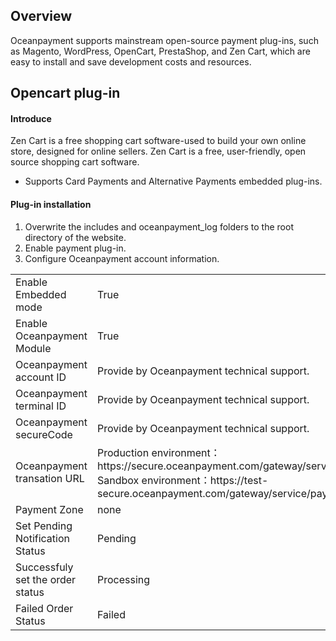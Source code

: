 <h2>Overview</h4>
Oceanpayment supports mainstream open-source payment plug-ins, such as Magento, WordPress, OpenCart, PrestaShop, and Zen Cart, which are easy to install and save development costs and resources. 
<h2>Opencart plug-in</h2>
<h4>Introduce</h4>
Zen Cart is a free shopping cart software-used to build your own online store, designed for online sellers. Zen Cart is a free, user-friendly, open source shopping cart software.
<ul>
  <li>Supports Card Payments and Alternative Payments embedded plug-ins.</li>
</ul>
<h4>Plug-in installation</h4>
<ol>
    <li>Overwrite the includes and oceanpayment_log folders to the root directory of the website.</li>
    <li>Enable payment plug-in.</li>
    <li>Configure Oceanpayment account information.</li>
</ol>
<table>
  <tr>
    <td>Enable Embedded mode</td>
    <td>True</td>
  </tr>
  <tr>
    <td>Enable Oceanpayment Module</td>
    <td>True</td>
  </tr>
  <tr>
    <td>Oceanpayment account ID</td>
    <td>Provide by Oceanpayment technical support.</td>
  </tr>
  <tr>
    <td>Oceanpayment terminal ID</td>
    <td>Provide by Oceanpayment technical support.</td>
  </tr>
  <tr>
    <td>Oceanpayment secureCode</td>
    <td>Provide by Oceanpayment technical support.</td>
  </tr>  
  <tr>
    <td>Oceanpayment transation URL</td>
    <td>Production environment：https://secure.oceanpayment.com/gateway/service/pay<br>
      Sandbox environment：https://test-secure.oceanpayment.com/gateway/service/pay</td>
  </tr>
  <tr>
    <td>Payment Zone</td>
    <td>none</td>
  </tr>  
  <tr>
    <td>Set Pending Notification Status</td>
    <td>Pending</td>
  </tr>
  <tr>
    <td>Successfuly set the order status</td>
    <td>Processing</td>
  </tr>
   <tr>
    <td>Failed Order Status</td>
    <td>Failed</td>
  </tr> 
</table>
